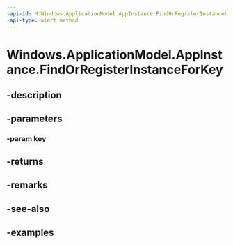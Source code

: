 ```yaml
---
-api-id: M:Windows.ApplicationModel.AppInstance.FindOrRegisterInstanceForKey(System.String)
-api-type: winrt method
---
```


<!-- Method syntax.
public AppInstance AppInstance.FindOrRegisterInstanceForKey(String key)
-->

# Windows.ApplicationModel.AppInstance.FindOrRegisterInstanceForKey

## -description

## -parameters
### -param key

## -returns

## -remarks

## -see-also

## -examples

